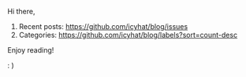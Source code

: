 Hi there,

1. Recent posts: https://github.com/icyhat/blog/issues
2. Categories: https://github.com/icyhat/blog/labels?sort=count-desc

Enjoy reading!

: ) 
